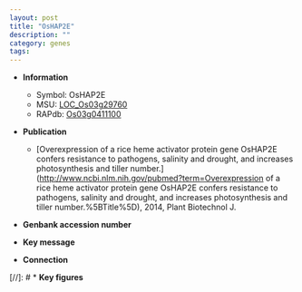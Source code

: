 ```yaml
---
layout: post
title: "OsHAP2E"
description: ""
category: genes
tags: 
---
```


* **Information**  
    + Symbol: OsHAP2E  
    + MSU: [LOC_Os03g29760](http://rice.uga.edu/cgi-bin/ORF_infopage.cgi?orf=LOC_Os03g29760)  
    + RAPdb: [Os03g0411100](http://rapdb.dna.affrc.go.jp/viewer/gbrowse_details/irgsp1?name=Os03g0411100)  

* **Publication**  
    + [Overexpression of a rice heme activator protein gene OsHAP2E confers resistance to pathogens, salinity and drought, and increases photosynthesis and tiller number.](http://www.ncbi.nlm.nih.gov/pubmed?term=Overexpression of a rice heme activator protein gene OsHAP2E confers resistance to pathogens, salinity and drought, and increases photosynthesis and tiller number.%5BTitle%5D), 2014, Plant Biotechnol J.

* **Genbank accession number**  

* **Key message**  

* **Connection**  

[//]: # * **Key figures**  


